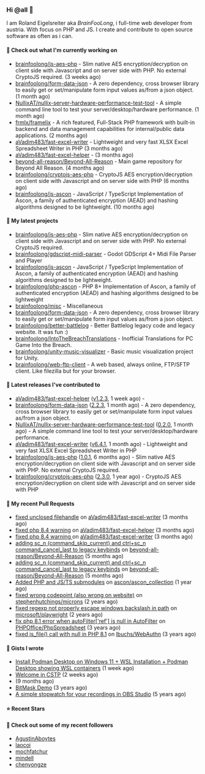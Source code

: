 ### Hi @all 👋

I am Roland Eigelsreiter aka _BrainFooLong_, i full-time web developer from austria. With focus on PHP and JS. I create and contribute to open source software as often as i can.


#### 👷 Check out what I'm currently working on

- [brainfoolong/js-aes-php](https://github.com/brainfoolong/js-aes-php) - Slim native AES encryption/decryption on client side with Javascript and on server side with PHP. No external CryptoJS required. (3 weeks ago)
- [brainfoolong/form-data-json](https://github.com/brainfoolong/form-data-json) - A zero dependency, cross browser library to easily get or set/manipulate form input values as/from a json object. (1 month ago)
- [NullixAT/nullix-server-hardware-performance-test-tool](https://github.com/NullixAT/nullix-server-hardware-performance-test-tool) - A simple command line tool to test your server/desktop/hardware performance. (1 month ago)
- [frmlx/framelix](https://github.com/frmlx/framelix) - A rich featured, Full-Stack PHP framework with built-in backend and data management capabilities for internal/public data applications. (2 months ago)
- [aVadim483/fast-excel-writer](https://github.com/aVadim483/fast-excel-writer) - Lightweight and very fast XLSX Excel Spreadsheet Writer in PHP (3 months ago)
- [aVadim483/fast-excel-helper](https://github.com/aVadim483/fast-excel-helper) -  (3 months ago)
- [beyond-all-reason/Beyond-All-Reason](https://github.com/beyond-all-reason/Beyond-All-Reason) - Main game repository for Beyond All Reason. (4 months ago)
- [brainfoolong/cryptojs-aes-php](https://github.com/brainfoolong/cryptojs-aes-php) - CryptoJS AES encryption/decryption on client side with Javascript and on server side with PHP (6 months ago)
- [brainfoolong/js-ascon](https://github.com/brainfoolong/js-ascon) - JavaScript / TypeScript Implementation of Ascon, a family of authenticated encryption (AEAD) and hashing algorithms designed to be lightweight. (10 months ago)

#### 🌱 My latest projects

- [brainfoolong/js-aes-php](https://github.com/brainfoolong/js-aes-php) - Slim native AES encryption/decryption on client side with Javascript and on server side with PHP. No external CryptoJS required.
- [brainfoolong/gdscript-midi-parser](https://github.com/brainfoolong/gdscript-midi-parser) - Godot GDScript 4&#43; Midi File Parser and Player
- [brainfoolong/js-ascon](https://github.com/brainfoolong/js-ascon) - JavaScript / TypeScript Implementation of Ascon, a family of authenticated encryption (AEAD) and hashing algorithms designed to be lightweight.
- [brainfoolong/php-ascon](https://github.com/brainfoolong/php-ascon) - PHP 8&#43; Implementation of Ascon, a family of authenticated encryption (AEAD) and hashing algorithms designed to be lightweight
- [brainfoolong/misc](https://github.com/brainfoolong/misc) - Miscellaneous
- [brainfoolong/form-data-json](https://github.com/brainfoolong/form-data-json) - A zero dependency, cross browser library to easily get or set/manipulate form input values as/from a json object.
- [brainfoolong/better-battlelog](https://github.com/brainfoolong/better-battlelog) - Better Battlelog legacy code and legacy website. It was fun :)
- [brainfoolong/IntoTheBreachTranslations](https://github.com/brainfoolong/IntoTheBreachTranslations) - Inofficial Translations for PC Game Into the Breach.
- [brainfoolong/unity-music-visualizer](https://github.com/brainfoolong/unity-music-visualizer) - Basic music visualization project for Unity.
- [brainfoolong/web-ftp-client](https://github.com/brainfoolong/web-ftp-client) - A web based, always online, FTP/SFTP client. Like filezilla but for your browser.

#### 🔭 Latest releases I've contributed to

- [aVadim483/fast-excel-helper](https://github.com/aVadim483/fast-excel-helper) ([v1.2.3](https://github.com/aVadim483/fast-excel-helper/releases/tag/v1.2.3), 1 week ago) - 
- [brainfoolong/form-data-json](https://github.com/brainfoolong/form-data-json) ([2.2.3](https://github.com/brainfoolong/form-data-json/releases/tag/2.2.3), 1 month ago) - A zero dependency, cross browser library to easily get or set/manipulate form input values as/from a json object.
- [NullixAT/nullix-server-hardware-performance-test-tool](https://github.com/NullixAT/nullix-server-hardware-performance-test-tool) ([0.2.0](https://github.com/NullixAT/nullix-server-hardware-performance-test-tool/releases/tag/0.2.0), 1 month ago) - A simple command line tool to test your server/desktop/hardware performance.
- [aVadim483/fast-excel-writer](https://github.com/aVadim483/fast-excel-writer) ([v6.4.1](https://github.com/aVadim483/fast-excel-writer/releases/tag/v6.4.1), 1 month ago) - Lightweight and very fast XLSX Excel Spreadsheet Writer in PHP
- [brainfoolong/js-aes-php](https://github.com/brainfoolong/js-aes-php) ([1.0.1](https://github.com/brainfoolong/js-aes-php/releases/tag/1.0.1), 6 months ago) - Slim native AES encryption/decryption on client side with Javascript and on server side with PHP. No external CryptoJS required.
- [brainfoolong/cryptojs-aes-php](https://github.com/brainfoolong/cryptojs-aes-php) ([2.3.0](https://github.com/brainfoolong/cryptojs-aes-php/releases/tag/2.3.0), 1 year ago) - CryptoJS AES encryption/decryption on client side with Javascript and on server side with PHP

#### 🔨 My recent Pull Requests

- [fixed unclosed filehandle](https://github.com/aVadim483/fast-excel-writer/pull/91) on [aVadim483/fast-excel-writer](https://github.com/aVadim483/fast-excel-writer) (3 months ago)
- [fixed php 8.4 warning](https://github.com/aVadim483/fast-excel-helper/pull/3) on [aVadim483/fast-excel-helper](https://github.com/aVadim483/fast-excel-helper) (3 months ago)
- [fixed php 8.4 warning ](https://github.com/aVadim483/fast-excel-writer/pull/90) on [aVadim483/fast-excel-writer](https://github.com/aVadim483/fast-excel-writer) (3 months ago)
- [adding sc_n (command_skip_current) and ctrl&#43;sc_n command_cancel_last to legacy keybinds](https://github.com/beyond-all-reason/Beyond-All-Reason/pull/3719) on [beyond-all-reason/Beyond-All-Reason](https://github.com/beyond-all-reason/Beyond-All-Reason) (5 months ago)
- [adding sc_n (command_skip_current) and ctrl&#43;sc_n command_cancel_last to legacy keybinds](https://github.com/beyond-all-reason/Beyond-All-Reason/pull/3718) on [beyond-all-reason/Beyond-All-Reason](https://github.com/beyond-all-reason/Beyond-All-Reason) (5 months ago)
- [Added PHP and JS/TS submodules](https://github.com/ascon/ascon_collection/pull/2) on [ascon/ascon_collection](https://github.com/ascon/ascon_collection) (1 year ago)
- [fixed wrong codepoint (also wrong on website)](https://github.com/stephenhutchings/microns/pull/22) on [stephenhutchings/microns](https://github.com/stephenhutchings/microns) (2 years ago)
- [fixed regexp not properly escape windows backslash in path](https://github.com/microsoft/playwright/pull/17690) on [microsoft/playwright](https://github.com/microsoft/playwright) (2 years ago)
- [fix php 8.1 error when autoFilter[&#39;ref&#39;] is null in AutoFilter](https://github.com/PHPOffice/PhpSpreadsheet/pull/2596) on [PHPOffice/PhpSpreadsheet](https://github.com/PHPOffice/PhpSpreadsheet) (3 years ago)
- [fixed is_file() call with null in PHP 8.1](https://github.com/lbuchs/WebAuthn/pull/53) on [lbuchs/WebAuthn](https://github.com/lbuchs/WebAuthn) (3 years ago)

#### 📓 Gists I wrote

- [Install Podman Desktop on Windows 11 &#43; WSL Installation &#43; Podman Desktop showing WSL containers](https://gist.github.com/117a0f7562cb2c51b824db4011d40d29) (1 week ago)
- [Welcome in CSTP](https://gist.github.com/06f0e6d9625448912fdff157a8ae5199) (2 weeks ago)
- [](https://gist.github.com/47cc8c26b9547e632ca099a118aa8136) (9 months ago)
- [BitMask Demo](https://gist.github.com/4c30bdf9d94acfa4d2f61f0ae932ef71) (3 years ago)
- [A simple stopwatch for your recordings in OBS Studio](https://gist.github.com/5750da1529a88c6c4a125b0a157c5d46) (5 years ago)

#### ⭐ Recent Stars


#### 👯 Check out some of my recent followers

- [AgustinAboytes](https://github.com/AgustinAboytes)
- [laocoi](https://github.com/laocoi)
- [mochfatchur](https://github.com/mochfatchur)
- [mindell](https://github.com/mindell)
- [chenyongze](https://github.com/chenyongze)
